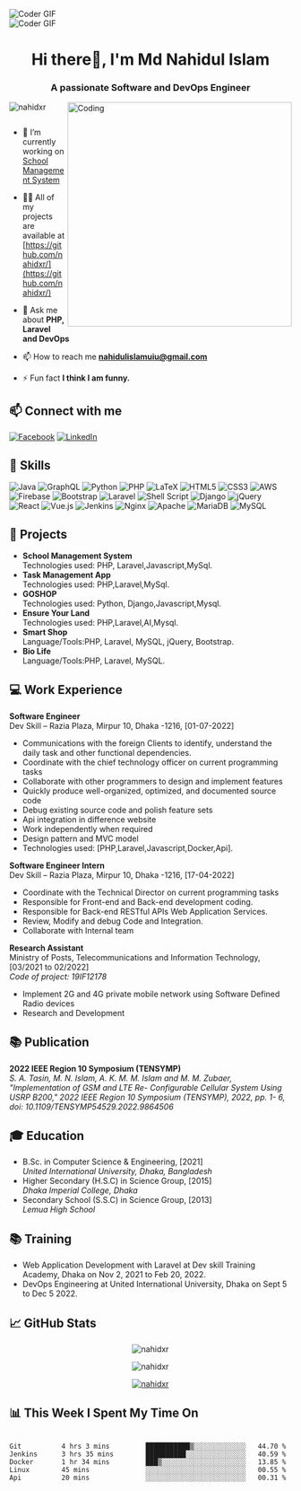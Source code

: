 <img alt="Coder GIF" src="https://thumbs.dreamstime.com/b/banner-devops-vector-illustration-concept-software-engineering-culture-practice-development-operation-137594571.jpg" style="max-width: 100%;" data-target="animated-image.originalImage"><br/>
<img alt="Coder GIF" src="[https://thumbs.dreamstime.com/b/banner-devops-vector-illustration-concept-software-engineering-culture-practice-development-operation-137594571.jpg](https://drive.google.com/file/d/1V_-Zbb-3IU3eZh38bT8EsDjaCit3eWaQ/view?usp=drive_link)" style="max-width: 100%;" data-target="animated-image.originalImage"><br/>


<h1 align="center">Hi there👋, I'm Md Nahidul Islam</h1>
<h3 align="center">A passionate Software and DevOps Engineer</h3>
<img align="right" alt="Coding" width="400" src="https://cdn.dribbble.com/users/1162077/screenshots/3848914/programmer.gif">

<p align="left"> <img src="https://komarev.com/ghpvc/?username=nahidxr&label=Profile%20views&color=0e75b6&style=flat" alt="nahidxr" /> </p>

<p align="left"> <a href="https://twitter.com/" target="blank"><img src="https://img.shields.io/twitter/follow/?logo=twitter&style=for-the-badge" alt="" /></a> </p>

- 🔭 I’m currently working on [School Management System](https://github.com/nahidxr/Laravel-SchoolMangementSystem.git)

- 👨‍💻 All of my projects are available at [https://github.com/nahidxr/](https://github.com/nahidxr/)

- 💬 Ask me about **PHP, Laravel and DevOps**

- 📫 How to reach me **nahidulislamuiu@gmail.com**

- ⚡ Fun fact **I think I am funny.**



## 📫 Connect with me
[![Facebook](https://img.shields.io/badge/Facebook-%231877F2.svg?logo=Facebook&logoColor=white)](https://facebook.com/nahidul.islam.1004) [![LinkedIn](https://img.shields.io/badge/LinkedIn-%230077B5.svg?logo=linkedin&logoColor=white)](https://linkedin.com/in/md-nahidul-islam-940b531ba) 



## 🚀 Skills
![Java](https://img.shields.io/badge/java-%23ED8B00.svg?style=for-the-badge&logo=java&logoColor=white) ![GraphQL](https://img.shields.io/badge/-GraphQL-E10098?style=for-the-badge&logo=graphql&logoColor=white) ![Python](https://img.shields.io/badge/python-3670A0?style=for-the-badge&logo=python&logoColor=ffdd54) ![PHP](https://img.shields.io/badge/php-%23777BB4.svg?style=for-the-badge&logo=php&logoColor=white) ![LaTeX](https://img.shields.io/badge/latex-%23008080.svg?style=for-the-badge&logo=latex&logoColor=white) ![HTML5](https://img.shields.io/badge/html5-%23E34F26.svg?style=for-the-badge&logo=html5&logoColor=white) ![CSS3](https://img.shields.io/badge/css3-%231572B6.svg?style=for-the-badge&logo=css3&logoColor=white) ![AWS](https://img.shields.io/badge/AWS-%23FF9900.svg?style=for-the-badge&logo=amazon-aws&logoColor=white) ![Firebase](https://img.shields.io/badge/firebase-%23039BE5.svg?style=for-the-badge&logo=firebase) ![Bootstrap](https://img.shields.io/badge/bootstrap-%23563D7C.svg?style=for-the-badge&logo=bootstrap&logoColor=white) ![Laravel](https://img.shields.io/badge/laravel-%23FF2D20.svg?style=for-the-badge&logo=laravel&logoColor=white) ![Shell Script](https://img.shields.io/badge/shell_script-%23121011.svg?style=for-the-badge&logo=gnu-bash&logoColor=white) ![Django](https://img.shields.io/badge/django-%23092E20.svg?style=for-the-badge&logo=django&logoColor=white) ![jQuery](https://img.shields.io/badge/jquery-%230769AD.svg?style=for-the-badge&logo=jquery&logoColor=white) ![React](https://img.shields.io/badge/react-%2320232a.svg?style=for-the-badge&logo=react&logoColor=%2361DAFB) ![Vue.js](https://img.shields.io/badge/vuejs-%2335495e.svg?style=for-the-badge&logo=vuedotjs&logoColor=%234FC08D) ![Jenkins](https://img.shields.io/badge/jenkins-%232C5263.svg?style=for-the-badge&logo=jenkins&logoColor=white) ![Nginx](https://img.shields.io/badge/nginx-%23009639.svg?style=for-the-badge&logo=nginx&logoColor=white) ![Apache](https://img.shields.io/badge/apache-%23D42029.svg?style=for-the-badge&logo=apache&logoColor=white) ![MariaDB](https://img.shields.io/badge/MariaDB-003545?style=for-the-badge&logo=mariadb&logoColor=white) ![MySQL](https://img.shields.io/badge/mysql-%2300f.svg?style=for-the-badge&logo=mysql&logoColor=white)


## 🌟 Projects

- **School Management System**<br/>
Technologies used: PHP, Laravel,Javascript,MySql.<br/>
- **Task Management App**<br/>
Technologies used: PHP,Laravel,MySql.<br/>
- **GOSHOP**<br/>
Technologies used: Python, Django,Javascript,Mysql.<br/>
- **Ensure Your Land**<br/>
Technologies used: PHP,Laravel,AI,Mysql.<br/>
- **Smart Shop**<br/>
Language/Tools:PHP, Laravel, MySQL, jQuery, Bootstrap.<br/>
- **Bio Life**<br/>
Language/Tools:PHP, Laravel, MySQL.



## 💻 Work Experience
**Software Engineer**<br/>
 Dev Skill – Razia Plaza, Mirpur 10, Dhaka -1216, [01-07-2022]<br />
 - Communications with the foreign Clients to identify, understand the daily task and other functional dependencies.<br />
 - Coordinate with the chief technology officer on current programming tasks<br />
 - Collaborate with other programmers to design and implement features<br />
 - Quickly produce well-organized, optimized, and documented source code<br />
 - Debug existing source code and polish feature sets<br />
 - Api integration in difference website<br />
 - Work independently when required<br />
 - Design pattern and MVC model <br>
 - Technologies used: [PHP,Laravel,Javascript,Docker,Api].<br />
 
 **Software Engineer Intern**<br/>
 Dev Skill – Razia Plaza, Mirpur 10, Dhaka -1216,  [17-04-2022]<br />
 - Coordinate with the Technical Director on current programming tasks<br />
 - Responsible for Front-end and Back-end development coding.<br />
 - Responsible for Back-end RESTful APIs Web Application Services.<br />
 - Review, Modify and debug Code and Integration.<br />
 - Collaborate with Internal team<br />
 
**Research Assistant**<br/>
Ministry of Posts, Telecommunications and Information Technology, [03/2021 to 02/2022]<br/>
_Code of project: 19IF12178_<br/>
 - Implement 2G and 4G private mobile network using Software Defined Radio devices
 - Research and Development

## 📚 Publication
**2022 IEEE Region 10 Symposium (TENSYMP)**<br/>
_S. A. Tasin, M. N. Islam, A. K. M. M. Islam and M. M. Zubaer, "Implementation of GSM and LTE Re-
Configurable Cellular System Using USRP B200," 2022 IEEE Region 10 Symposium (TENSYMP), 2022, pp. 1-
6, doi: 10.1109/TENSYMP54529.2022.9864506_


## 🎓 Education
- B.Sc. in Computer Science & Engineering, [2021]<br/>
  _United International University, Dhaka, Bangladesh_<br/>
- Higher Secondary (H.S.C) in Science Group, [2015]<br/>
  _Dhaka Imperial College, Dhaka_<br/>
 - Secondary School (S.S.C) in Science Group, [2013]<br/>
  _Lemua High School_

## 📚 Training
- Web Application Development with Laravel at Dev skill Training Academy, Dhaka on Nov 2,
2021 to Feb 20, 2022.
- DevOps Engineering at United International University, Dhaka on Sept 5 to Dec 5 2022.


## 📈 GitHub Stats
<div align="center">
<p><img align="center" src="https://github-readme-stats.vercel.app/api?username=nahidxr&show_icons=true&locale=en" alt="nahidxr" /></p>
<p><img align="center" src="https://github-readme-streak-stats.herokuapp.com/?user=nahidxr&" alt="nahidxr" /></p>
<p align="center"> <a href="https://github.com/ryo-ma/github-profile-trophy"><img src="https://github-profile-trophy.vercel.app/?username=nahidxr&column=7" alt="nahidxr" /></a> </p>
</div>

## <g-emoji class="g-emoji" alias="bar_chart" fallback-src="https://github.githubassets.com/images/icons/emoji/unicode/1f4ca.png">📊</g-emoji> This Week I Spent My Time On
<pre class="notranslate" style="position: relative;" lang="text">
<code>
Git          4 hrs 3 mins         ███████████▒░░░░░░░░░░░░░   44.70 % 
Jenkins      3 hrs 35 mins        ██████████░░░░░░░░░░░░░░░   40.59 % 
Docker       1 hr 34 mins         ███▒░░░░░░░░░░░░░░░░░░░░░   13.85 % 
Linux        45 mins              ░░░░░░░░░░░░░░░░░░░░░░░░░   00.55 % 
Api          20 mins              ░░░░░░░░░░░░░░░░░░░░░░░░░   00.31 % 
</code>
<div class="open_grepper_editor" title="Edit &amp; Save To Grepper"></div></pre>
